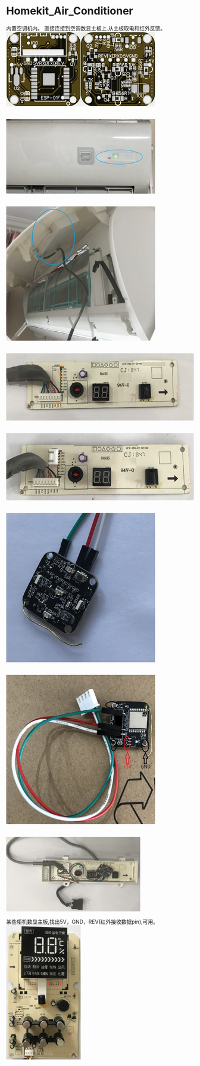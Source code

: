 # Homekit_Air_Conditioner
内置空调机内。
直接连接到空调数显主板上.从主板取电和红外反馈。
<br><img src="/image/AC_IR_Homekit_Inside_3.0_0402.jpg" width="400" height="200"/>

<br><img src="/image/IMG_2002.JPG" width="400" height="200"/>

<br><img src="/image/IMG_2003.JPG" width="400" height="360"/>

<br><img src="/image/IMG_2004.jpg" width="600" height="180"/>

<br><img src="/image/IMG_2007.jpg" width="600" height="180"/>

<br><img src="/image/IMG_2029.jpg" width="400" height="400"/>

<br><img src="/image/IMG_2030.jpg" width="400" height="400"/>

<br><img src="/image/IMG_2031.JPG" width="360" height="200"/>

某些柜机数显主板,找出5V，GND，REV(红外接收数据pin),可用。
<br><img src="/image/IMG_2005.JPG" width="200" height="360"/>

